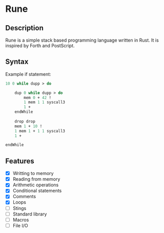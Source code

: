 # Rune
## Description
Rune is a simple stack based programming language written in Rust. It is inspired by Forth and PostScript.  
## Syntax
Example if statement:
``` pascal
10 0 while dupp > do

    dup 0 while dupp > do
        mem 0 + 42 !
        1 mem 1 1 syscall3
        1 +
    endWhile
    
    drop drop 
    mem 1 + 10 !
    1 mem 1 + 1 1 syscall3
    1 +

endWhile
```
## Features
- [x] Writting to memory
- [x] Reading from memory
- [x] Arithmetic operations
- [x] Conditional statements
- [x] Comments
- [x] Loops
- [ ] Stings
- [ ] Standard library
- [ ] Macros
- [ ] File I/O
